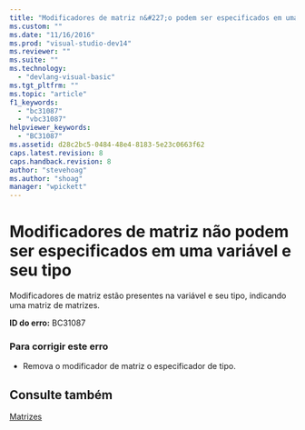 ```yaml
---
title: "Modificadores de matriz n&#227;o podem ser especificados em uma vari&#225;vel e seu tipo | Microsoft Docs"
ms.custom: ""
ms.date: "11/16/2016"
ms.prod: "visual-studio-dev14"
ms.reviewer: ""
ms.suite: ""
ms.technology: 
  - "devlang-visual-basic"
ms.tgt_pltfrm: ""
ms.topic: "article"
f1_keywords: 
  - "bc31087"
  - "vbc31087"
helpviewer_keywords: 
  - "BC31087"
ms.assetid: d28c2bc5-0484-48e4-8183-5e23c0663f62
caps.latest.revision: 8
caps.handback.revision: 8
author: "stevehoag"
ms.author: "shoag"
manager: "wpickett"
---
```

# Modificadores de matriz n&#227;o podem ser especificados em uma vari&#225;vel e seu tipo
Modificadores de matriz estão presentes na variável e seu tipo, indicando uma matriz de matrizes.  
  
 **ID do erro:** BC31087  
  
### Para corrigir este erro  
  
-   Remova o modificador de matriz o especificador de tipo.  
  
## Consulte também  
 [Matrizes](../../visual-basic/programming-guide/language-features/arrays/index.md)